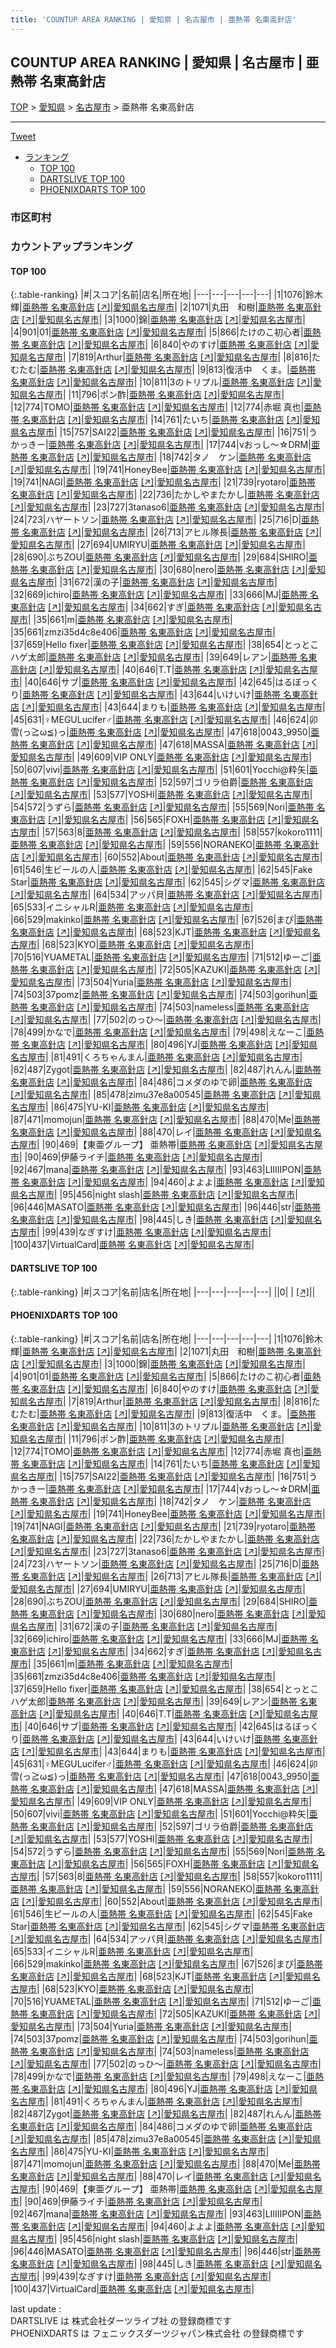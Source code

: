 ```yaml
---
title: 'COUNTUP AREA RANKING | 愛知県 | 名古屋市 | 亜熱帯 名東高針店'
---
```

## COUNTUP AREA RANKING | 愛知県 | 名古屋市 | 亜熱帯 名東高針店

[TOP](/darts/rank/) > [愛知県](/darts/rank/愛知県/) > [名古屋市](/darts/rank/愛知県/名古屋市/) > 亜熱帯 名東高針店

___

<a href="https://twitter.com/share?ref_src=twsrc%5Etfw" data-text="COUNTUP AREA RANKING | 愛知県名古屋市亜熱帯 名東高針店" class="twitter-share-button" data-hashtags="DARTSLIVE,PHOENIXDARTS,darts,ダーツ" data-show-count="false">Tweet</a>

* [ランキング](#カウントアップランキング)
    * [TOP 100](#top-100)
    * [DARTSLIVE TOP 100](#dartslive-top-100)
    * [PHOENIXDARTS TOP 100](#phoenixdarts-top-100)

### 市区町村

<ul>

</ul>

### カウントアップランキング

#### TOP 100



{:.table-ranking}
|#|スコア|名前|店名|所在地|
|---|---|---|---|---|
|1|1076|<span class="rank-name-pd">鈴木 輝</span>|<a href="/darts/rank/shops/55556.html">亜熱帯 名東高針店</a> <a href="https://vs.phoenixdarts.com/jp/shop/shopDetailInfo/s_55556?s_seq=55556">[↗]</a>|<a href="/darts/rank/愛知県/名古屋市">愛知県名古屋市</a>|
|2|1071|<span class="rank-name-pd">丸田　和樹</span>|<a href="/darts/rank/shops/55556.html">亜熱帯 名東高針店</a> <a href="https://vs.phoenixdarts.com/jp/shop/shopDetailInfo/s_55556?s_seq=55556">[↗]</a>|<a href="/darts/rank/愛知県/名古屋市">愛知県名古屋市</a>|
|3|1000|<span class="rank-name-pd">錦</span>|<a href="/darts/rank/shops/55556.html">亜熱帯 名東高針店</a> <a href="https://vs.phoenixdarts.com/jp/shop/shopDetailInfo/s_55556?s_seq=55556">[↗]</a>|<a href="/darts/rank/愛知県/名古屋市">愛知県名古屋市</a>|
|4|901|<span class="rank-name-pd">01</span>|<a href="/darts/rank/shops/55556.html">亜熱帯 名東高針店</a> <a href="https://vs.phoenixdarts.com/jp/shop/shopDetailInfo/s_55556?s_seq=55556">[↗]</a>|<a href="/darts/rank/愛知県/名古屋市">愛知県名古屋市</a>|
|5|866|<span class="rank-name-pd">たけのこ初心者</span>|<a href="/darts/rank/shops/55556.html">亜熱帯 名東高針店</a> <a href="https://vs.phoenixdarts.com/jp/shop/shopDetailInfo/s_55556?s_seq=55556">[↗]</a>|<a href="/darts/rank/愛知県/名古屋市">愛知県名古屋市</a>|
|6|840|<span class="rank-name-pd">やのすけ</span>|<a href="/darts/rank/shops/55556.html">亜熱帯 名東高針店</a> <a href="https://vs.phoenixdarts.com/jp/shop/shopDetailInfo/s_55556?s_seq=55556">[↗]</a>|<a href="/darts/rank/愛知県/名古屋市">愛知県名古屋市</a>|
|7|819|<span class="rank-name-pd">Arthur</span>|<a href="/darts/rank/shops/55556.html">亜熱帯 名東高針店</a> <a href="https://vs.phoenixdarts.com/jp/shop/shopDetailInfo/s_55556?s_seq=55556">[↗]</a>|<a href="/darts/rank/愛知県/名古屋市">愛知県名古屋市</a>|
|8|816|<span class="rank-name-pd">たむたむ</span>|<a href="/darts/rank/shops/55556.html">亜熱帯 名東高針店</a> <a href="https://vs.phoenixdarts.com/jp/shop/shopDetailInfo/s_55556?s_seq=55556">[↗]</a>|<a href="/darts/rank/愛知県/名古屋市">愛知県名古屋市</a>|
|9|813|<span class="rank-name-pd">復活中　くま。</span>|<a href="/darts/rank/shops/55556.html">亜熱帯 名東高針店</a> <a href="https://vs.phoenixdarts.com/jp/shop/shopDetailInfo/s_55556?s_seq=55556">[↗]</a>|<a href="/darts/rank/愛知県/名古屋市">愛知県名古屋市</a>|
|10|811|<span class="rank-name-pd">3のトリプル</span>|<a href="/darts/rank/shops/55556.html">亜熱帯 名東高針店</a> <a href="https://vs.phoenixdarts.com/jp/shop/shopDetailInfo/s_55556?s_seq=55556">[↗]</a>|<a href="/darts/rank/愛知県/名古屋市">愛知県名古屋市</a>|
|11|796|<span class="rank-name-pd">ポン酢</span>|<a href="/darts/rank/shops/55556.html">亜熱帯 名東高針店</a> <a href="https://vs.phoenixdarts.com/jp/shop/shopDetailInfo/s_55556?s_seq=55556">[↗]</a>|<a href="/darts/rank/愛知県/名古屋市">愛知県名古屋市</a>|
|12|774|<span class="rank-name-pd">TOMO</span>|<a href="/darts/rank/shops/55556.html">亜熱帯 名東高針店</a> <a href="https://vs.phoenixdarts.com/jp/shop/shopDetailInfo/s_55556?s_seq=55556">[↗]</a>|<a href="/darts/rank/愛知県/名古屋市">愛知県名古屋市</a>|
|12|774|<span class="rank-name-pd"><span class="pro-icon-pd"></span>赤堀 真也</span>|<a href="/darts/rank/shops/55556.html">亜熱帯 名東高針店</a> <a href="https://vs.phoenixdarts.com/jp/shop/shopDetailInfo/s_55556?s_seq=55556">[↗]</a>|<a href="/darts/rank/愛知県/名古屋市">愛知県名古屋市</a>|
|14|761|<span class="rank-name-pd">たいち</span>|<a href="/darts/rank/shops/55556.html">亜熱帯 名東高針店</a> <a href="https://vs.phoenixdarts.com/jp/shop/shopDetailInfo/s_55556?s_seq=55556">[↗]</a>|<a href="/darts/rank/愛知県/名古屋市">愛知県名古屋市</a>|
|15|757|<span class="rank-name-pd">SAI22</span>|<a href="/darts/rank/shops/55556.html">亜熱帯 名東高針店</a> <a href="https://vs.phoenixdarts.com/jp/shop/shopDetailInfo/s_55556?s_seq=55556">[↗]</a>|<a href="/darts/rank/愛知県/名古屋市">愛知県名古屋市</a>|
|16|751|<span class="rank-name-pd">うかっきー</span>|<a href="/darts/rank/shops/55556.html">亜熱帯 名東高針店</a> <a href="https://vs.phoenixdarts.com/jp/shop/shopDetailInfo/s_55556?s_seq=55556">[↗]</a>|<a href="/darts/rank/愛知県/名古屋市">愛知県名古屋市</a>|
|17|744|<span class="rank-name-pd">νおっし～☆DRM</span>|<a href="/darts/rank/shops/55556.html">亜熱帯 名東高針店</a> <a href="https://vs.phoenixdarts.com/jp/shop/shopDetailInfo/s_55556?s_seq=55556">[↗]</a>|<a href="/darts/rank/愛知県/名古屋市">愛知県名古屋市</a>|
|18|742|<span class="rank-name-pd">タノ　ケン</span>|<a href="/darts/rank/shops/55556.html">亜熱帯 名東高針店</a> <a href="https://vs.phoenixdarts.com/jp/shop/shopDetailInfo/s_55556?s_seq=55556">[↗]</a>|<a href="/darts/rank/愛知県/名古屋市">愛知県名古屋市</a>|
|19|741|<span class="rank-name-pd">HoneyBee</span>|<a href="/darts/rank/shops/55556.html">亜熱帯 名東高針店</a> <a href="https://vs.phoenixdarts.com/jp/shop/shopDetailInfo/s_55556?s_seq=55556">[↗]</a>|<a href="/darts/rank/愛知県/名古屋市">愛知県名古屋市</a>|
|19|741|<span class="rank-name-pd">NAGI</span>|<a href="/darts/rank/shops/55556.html">亜熱帯 名東高針店</a> <a href="https://vs.phoenixdarts.com/jp/shop/shopDetailInfo/s_55556?s_seq=55556">[↗]</a>|<a href="/darts/rank/愛知県/名古屋市">愛知県名古屋市</a>|
|21|739|<span class="rank-name-pd">ryotaro</span>|<a href="/darts/rank/shops/55556.html">亜熱帯 名東高針店</a> <a href="https://vs.phoenixdarts.com/jp/shop/shopDetailInfo/s_55556?s_seq=55556">[↗]</a>|<a href="/darts/rank/愛知県/名古屋市">愛知県名古屋市</a>|
|22|736|<span class="rank-name-pd">たかしやまたかし</span>|<a href="/darts/rank/shops/55556.html">亜熱帯 名東高針店</a> <a href="https://vs.phoenixdarts.com/jp/shop/shopDetailInfo/s_55556?s_seq=55556">[↗]</a>|<a href="/darts/rank/愛知県/名古屋市">愛知県名古屋市</a>|
|23|727|<span class="rank-name-pd">3tanaso6</span>|<a href="/darts/rank/shops/55556.html">亜熱帯 名東高針店</a> <a href="https://vs.phoenixdarts.com/jp/shop/shopDetailInfo/s_55556?s_seq=55556">[↗]</a>|<a href="/darts/rank/愛知県/名古屋市">愛知県名古屋市</a>|
|24|723|<span class="rank-name-pd">ハヤートソン</span>|<a href="/darts/rank/shops/55556.html">亜熱帯 名東高針店</a> <a href="https://vs.phoenixdarts.com/jp/shop/shopDetailInfo/s_55556?s_seq=55556">[↗]</a>|<a href="/darts/rank/愛知県/名古屋市">愛知県名古屋市</a>|
|25|716|<span class="rank-name-pd">D</span>|<a href="/darts/rank/shops/55556.html">亜熱帯 名東高針店</a> <a href="https://vs.phoenixdarts.com/jp/shop/shopDetailInfo/s_55556?s_seq=55556">[↗]</a>|<a href="/darts/rank/愛知県/名古屋市">愛知県名古屋市</a>|
|26|713|<span class="rank-name-pd">アヒル隊長</span>|<a href="/darts/rank/shops/55556.html">亜熱帯 名東高針店</a> <a href="https://vs.phoenixdarts.com/jp/shop/shopDetailInfo/s_55556?s_seq=55556">[↗]</a>|<a href="/darts/rank/愛知県/名古屋市">愛知県名古屋市</a>|
|27|694|<span class="rank-name-pd">UMIRYU</span>|<a href="/darts/rank/shops/55556.html">亜熱帯 名東高針店</a> <a href="https://vs.phoenixdarts.com/jp/shop/shopDetailInfo/s_55556?s_seq=55556">[↗]</a>|<a href="/darts/rank/愛知県/名古屋市">愛知県名古屋市</a>|
|28|690|<span class="rank-name-pd">ぶちZOU</span>|<a href="/darts/rank/shops/55556.html">亜熱帯 名東高針店</a> <a href="https://vs.phoenixdarts.com/jp/shop/shopDetailInfo/s_55556?s_seq=55556">[↗]</a>|<a href="/darts/rank/愛知県/名古屋市">愛知県名古屋市</a>|
|29|684|<span class="rank-name-pd">SHIRO</span>|<a href="/darts/rank/shops/55556.html">亜熱帯 名東高針店</a> <a href="https://vs.phoenixdarts.com/jp/shop/shopDetailInfo/s_55556?s_seq=55556">[↗]</a>|<a href="/darts/rank/愛知県/名古屋市">愛知県名古屋市</a>|
|30|680|<span class="rank-name-pd">nero</span>|<a href="/darts/rank/shops/55556.html">亜熱帯 名東高針店</a> <a href="https://vs.phoenixdarts.com/jp/shop/shopDetailInfo/s_55556?s_seq=55556">[↗]</a>|<a href="/darts/rank/愛知県/名古屋市">愛知県名古屋市</a>|
|31|672|<span class="rank-name-pd">漢の子</span>|<a href="/darts/rank/shops/55556.html">亜熱帯 名東高針店</a> <a href="https://vs.phoenixdarts.com/jp/shop/shopDetailInfo/s_55556?s_seq=55556">[↗]</a>|<a href="/darts/rank/愛知県/名古屋市">愛知県名古屋市</a>|
|32|669|<span class="rank-name-pd">ichiro</span>|<a href="/darts/rank/shops/55556.html">亜熱帯 名東高針店</a> <a href="https://vs.phoenixdarts.com/jp/shop/shopDetailInfo/s_55556?s_seq=55556">[↗]</a>|<a href="/darts/rank/愛知県/名古屋市">愛知県名古屋市</a>|
|33|666|<span class="rank-name-pd">MJ</span>|<a href="/darts/rank/shops/55556.html">亜熱帯 名東高針店</a> <a href="https://vs.phoenixdarts.com/jp/shop/shopDetailInfo/s_55556?s_seq=55556">[↗]</a>|<a href="/darts/rank/愛知県/名古屋市">愛知県名古屋市</a>|
|34|662|<span class="rank-name-pd">すぎ</span>|<a href="/darts/rank/shops/55556.html">亜熱帯 名東高針店</a> <a href="https://vs.phoenixdarts.com/jp/shop/shopDetailInfo/s_55556?s_seq=55556">[↗]</a>|<a href="/darts/rank/愛知県/名古屋市">愛知県名古屋市</a>|
|35|661|<span class="rank-name-pd">m</span>|<a href="/darts/rank/shops/55556.html">亜熱帯 名東高針店</a> <a href="https://vs.phoenixdarts.com/jp/shop/shopDetailInfo/s_55556?s_seq=55556">[↗]</a>|<a href="/darts/rank/愛知県/名古屋市">愛知県名古屋市</a>|
|35|661|<span class="rank-name-pd">zmzi35d4c8e406</span>|<a href="/darts/rank/shops/55556.html">亜熱帯 名東高針店</a> <a href="https://vs.phoenixdarts.com/jp/shop/shopDetailInfo/s_55556?s_seq=55556">[↗]</a>|<a href="/darts/rank/愛知県/名古屋市">愛知県名古屋市</a>|
|37|659|<span class="rank-name-pd">Hello fixer</span>|<a href="/darts/rank/shops/55556.html">亜熱帯 名東高針店</a> <a href="https://vs.phoenixdarts.com/jp/shop/shopDetailInfo/s_55556?s_seq=55556">[↗]</a>|<a href="/darts/rank/愛知県/名古屋市">愛知県名古屋市</a>|
|38|654|<span class="rank-name-pd">とっとこハゲ太郎</span>|<a href="/darts/rank/shops/55556.html">亜熱帯 名東高針店</a> <a href="https://vs.phoenixdarts.com/jp/shop/shopDetailInfo/s_55556?s_seq=55556">[↗]</a>|<a href="/darts/rank/愛知県/名古屋市">愛知県名古屋市</a>|
|39|649|<span class="rank-name-pd">レアン</span>|<a href="/darts/rank/shops/55556.html">亜熱帯 名東高針店</a> <a href="https://vs.phoenixdarts.com/jp/shop/shopDetailInfo/s_55556?s_seq=55556">[↗]</a>|<a href="/darts/rank/愛知県/名古屋市">愛知県名古屋市</a>|
|40|646|<span class="rank-name-pd">T.T</span>|<a href="/darts/rank/shops/55556.html">亜熱帯 名東高針店</a> <a href="https://vs.phoenixdarts.com/jp/shop/shopDetailInfo/s_55556?s_seq=55556">[↗]</a>|<a href="/darts/rank/愛知県/名古屋市">愛知県名古屋市</a>|
|40|646|<span class="rank-name-pd">サブ</span>|<a href="/darts/rank/shops/55556.html">亜熱帯 名東高針店</a> <a href="https://vs.phoenixdarts.com/jp/shop/shopDetailInfo/s_55556?s_seq=55556">[↗]</a>|<a href="/darts/rank/愛知県/名古屋市">愛知県名古屋市</a>|
|42|645|<span class="rank-name-pd">はるぼっくり</span>|<a href="/darts/rank/shops/55556.html">亜熱帯 名東高針店</a> <a href="https://vs.phoenixdarts.com/jp/shop/shopDetailInfo/s_55556?s_seq=55556">[↗]</a>|<a href="/darts/rank/愛知県/名古屋市">愛知県名古屋市</a>|
|43|644|<span class="rank-name-pd">いけいけ</span>|<a href="/darts/rank/shops/55556.html">亜熱帯 名東高針店</a> <a href="https://vs.phoenixdarts.com/jp/shop/shopDetailInfo/s_55556?s_seq=55556">[↗]</a>|<a href="/darts/rank/愛知県/名古屋市">愛知県名古屋市</a>|
|43|644|<span class="rank-name-pd">まりも</span>|<a href="/darts/rank/shops/55556.html">亜熱帯 名東高針店</a> <a href="https://vs.phoenixdarts.com/jp/shop/shopDetailInfo/s_55556?s_seq=55556">[↗]</a>|<a href="/darts/rank/愛知県/名古屋市">愛知県名古屋市</a>|
|45|631|<span class="rank-name-pd">♀MEGULucifer♂</span>|<a href="/darts/rank/shops/55556.html">亜熱帯 名東高針店</a> <a href="https://vs.phoenixdarts.com/jp/shop/shopDetailInfo/s_55556?s_seq=55556">[↗]</a>|<a href="/darts/rank/愛知県/名古屋市">愛知県名古屋市</a>|
|46|624|<span class="rank-name-pd">卯雪(っ≧ω≦)っ</span>|<a href="/darts/rank/shops/55556.html">亜熱帯 名東高針店</a> <a href="https://vs.phoenixdarts.com/jp/shop/shopDetailInfo/s_55556?s_seq=55556">[↗]</a>|<a href="/darts/rank/愛知県/名古屋市">愛知県名古屋市</a>|
|47|618|<span class="rank-name-pd">0043_9950</span>|<a href="/darts/rank/shops/55556.html">亜熱帯 名東高針店</a> <a href="https://vs.phoenixdarts.com/jp/shop/shopDetailInfo/s_55556?s_seq=55556">[↗]</a>|<a href="/darts/rank/愛知県/名古屋市">愛知県名古屋市</a>|
|47|618|<span class="rank-name-pd">MASSA</span>|<a href="/darts/rank/shops/55556.html">亜熱帯 名東高針店</a> <a href="https://vs.phoenixdarts.com/jp/shop/shopDetailInfo/s_55556?s_seq=55556">[↗]</a>|<a href="/darts/rank/愛知県/名古屋市">愛知県名古屋市</a>|
|49|609|<span class="rank-name-pd">VIP ONLY</span>|<a href="/darts/rank/shops/55556.html">亜熱帯 名東高針店</a> <a href="https://vs.phoenixdarts.com/jp/shop/shopDetailInfo/s_55556?s_seq=55556">[↗]</a>|<a href="/darts/rank/愛知県/名古屋市">愛知県名古屋市</a>|
|50|607|<span class="rank-name-pd">vivi</span>|<a href="/darts/rank/shops/55556.html">亜熱帯 名東高針店</a> <a href="https://vs.phoenixdarts.com/jp/shop/shopDetailInfo/s_55556?s_seq=55556">[↗]</a>|<a href="/darts/rank/愛知県/名古屋市">愛知県名古屋市</a>|
|51|601|<span class="rank-name-pd">Yocchi@粋矢</span>|<a href="/darts/rank/shops/55556.html">亜熱帯 名東高針店</a> <a href="https://vs.phoenixdarts.com/jp/shop/shopDetailInfo/s_55556?s_seq=55556">[↗]</a>|<a href="/darts/rank/愛知県/名古屋市">愛知県名古屋市</a>|
|52|597|<span class="rank-name-pd">ゴリラ伯爵</span>|<a href="/darts/rank/shops/55556.html">亜熱帯 名東高針店</a> <a href="https://vs.phoenixdarts.com/jp/shop/shopDetailInfo/s_55556?s_seq=55556">[↗]</a>|<a href="/darts/rank/愛知県/名古屋市">愛知県名古屋市</a>|
|53|577|<span class="rank-name-pd">YOSHI</span>|<a href="/darts/rank/shops/55556.html">亜熱帯 名東高針店</a> <a href="https://vs.phoenixdarts.com/jp/shop/shopDetailInfo/s_55556?s_seq=55556">[↗]</a>|<a href="/darts/rank/愛知県/名古屋市">愛知県名古屋市</a>|
|54|572|<span class="rank-name-pd">うずら</span>|<a href="/darts/rank/shops/55556.html">亜熱帯 名東高針店</a> <a href="https://vs.phoenixdarts.com/jp/shop/shopDetailInfo/s_55556?s_seq=55556">[↗]</a>|<a href="/darts/rank/愛知県/名古屋市">愛知県名古屋市</a>|
|55|569|<span class="rank-name-pd">Nori</span>|<a href="/darts/rank/shops/55556.html">亜熱帯 名東高針店</a> <a href="https://vs.phoenixdarts.com/jp/shop/shopDetailInfo/s_55556?s_seq=55556">[↗]</a>|<a href="/darts/rank/愛知県/名古屋市">愛知県名古屋市</a>|
|56|565|<span class="rank-name-pd">FOXH</span>|<a href="/darts/rank/shops/55556.html">亜熱帯 名東高針店</a> <a href="https://vs.phoenixdarts.com/jp/shop/shopDetailInfo/s_55556?s_seq=55556">[↗]</a>|<a href="/darts/rank/愛知県/名古屋市">愛知県名古屋市</a>|
|57|563|<span class="rank-name-pd">8</span>|<a href="/darts/rank/shops/55556.html">亜熱帯 名東高針店</a> <a href="https://vs.phoenixdarts.com/jp/shop/shopDetailInfo/s_55556?s_seq=55556">[↗]</a>|<a href="/darts/rank/愛知県/名古屋市">愛知県名古屋市</a>|
|58|557|<span class="rank-name-pd">kokoro1111</span>|<a href="/darts/rank/shops/55556.html">亜熱帯 名東高針店</a> <a href="https://vs.phoenixdarts.com/jp/shop/shopDetailInfo/s_55556?s_seq=55556">[↗]</a>|<a href="/darts/rank/愛知県/名古屋市">愛知県名古屋市</a>|
|59|556|<span class="rank-name-pd">NORANEKO</span>|<a href="/darts/rank/shops/55556.html">亜熱帯 名東高針店</a> <a href="https://vs.phoenixdarts.com/jp/shop/shopDetailInfo/s_55556?s_seq=55556">[↗]</a>|<a href="/darts/rank/愛知県/名古屋市">愛知県名古屋市</a>|
|60|552|<span class="rank-name-pd">About</span>|<a href="/darts/rank/shops/55556.html">亜熱帯 名東高針店</a> <a href="https://vs.phoenixdarts.com/jp/shop/shopDetailInfo/s_55556?s_seq=55556">[↗]</a>|<a href="/darts/rank/愛知県/名古屋市">愛知県名古屋市</a>|
|61|546|<span class="rank-name-pd">生ビールの人</span>|<a href="/darts/rank/shops/55556.html">亜熱帯 名東高針店</a> <a href="https://vs.phoenixdarts.com/jp/shop/shopDetailInfo/s_55556?s_seq=55556">[↗]</a>|<a href="/darts/rank/愛知県/名古屋市">愛知県名古屋市</a>|
|62|545|<span class="rank-name-pd">Fake Star</span>|<a href="/darts/rank/shops/55556.html">亜熱帯 名東高針店</a> <a href="https://vs.phoenixdarts.com/jp/shop/shopDetailInfo/s_55556?s_seq=55556">[↗]</a>|<a href="/darts/rank/愛知県/名古屋市">愛知県名古屋市</a>|
|62|545|<span class="rank-name-pd">シグマ</span>|<a href="/darts/rank/shops/55556.html">亜熱帯 名東高針店</a> <a href="https://vs.phoenixdarts.com/jp/shop/shopDetailInfo/s_55556?s_seq=55556">[↗]</a>|<a href="/darts/rank/愛知県/名古屋市">愛知県名古屋市</a>|
|64|534|<span class="rank-name-pd">アッパ貝</span>|<a href="/darts/rank/shops/55556.html">亜熱帯 名東高針店</a> <a href="https://vs.phoenixdarts.com/jp/shop/shopDetailInfo/s_55556?s_seq=55556">[↗]</a>|<a href="/darts/rank/愛知県/名古屋市">愛知県名古屋市</a>|
|65|533|<span class="rank-name-pd">イニシャルR</span>|<a href="/darts/rank/shops/55556.html">亜熱帯 名東高針店</a> <a href="https://vs.phoenixdarts.com/jp/shop/shopDetailInfo/s_55556?s_seq=55556">[↗]</a>|<a href="/darts/rank/愛知県/名古屋市">愛知県名古屋市</a>|
|66|529|<span class="rank-name-pd">makinko</span>|<a href="/darts/rank/shops/55556.html">亜熱帯 名東高針店</a> <a href="https://vs.phoenixdarts.com/jp/shop/shopDetailInfo/s_55556?s_seq=55556">[↗]</a>|<a href="/darts/rank/愛知県/名古屋市">愛知県名古屋市</a>|
|67|526|<span class="rank-name-pd">まぴ</span>|<a href="/darts/rank/shops/55556.html">亜熱帯 名東高針店</a> <a href="https://vs.phoenixdarts.com/jp/shop/shopDetailInfo/s_55556?s_seq=55556">[↗]</a>|<a href="/darts/rank/愛知県/名古屋市">愛知県名古屋市</a>|
|68|523|<span class="rank-name-pd">KJT</span>|<a href="/darts/rank/shops/55556.html">亜熱帯 名東高針店</a> <a href="https://vs.phoenixdarts.com/jp/shop/shopDetailInfo/s_55556?s_seq=55556">[↗]</a>|<a href="/darts/rank/愛知県/名古屋市">愛知県名古屋市</a>|
|68|523|<span class="rank-name-pd">KYO</span>|<a href="/darts/rank/shops/55556.html">亜熱帯 名東高針店</a> <a href="https://vs.phoenixdarts.com/jp/shop/shopDetailInfo/s_55556?s_seq=55556">[↗]</a>|<a href="/darts/rank/愛知県/名古屋市">愛知県名古屋市</a>|
|70|516|<span class="rank-name-pd">YUAMETAL</span>|<a href="/darts/rank/shops/55556.html">亜熱帯 名東高針店</a> <a href="https://vs.phoenixdarts.com/jp/shop/shopDetailInfo/s_55556?s_seq=55556">[↗]</a>|<a href="/darts/rank/愛知県/名古屋市">愛知県名古屋市</a>|
|71|512|<span class="rank-name-pd">ゆーご</span>|<a href="/darts/rank/shops/55556.html">亜熱帯 名東高針店</a> <a href="https://vs.phoenixdarts.com/jp/shop/shopDetailInfo/s_55556?s_seq=55556">[↗]</a>|<a href="/darts/rank/愛知県/名古屋市">愛知県名古屋市</a>|
|72|505|<span class="rank-name-pd">KAZUKI</span>|<a href="/darts/rank/shops/55556.html">亜熱帯 名東高針店</a> <a href="https://vs.phoenixdarts.com/jp/shop/shopDetailInfo/s_55556?s_seq=55556">[↗]</a>|<a href="/darts/rank/愛知県/名古屋市">愛知県名古屋市</a>|
|73|504|<span class="rank-name-pd">Yuria</span>|<a href="/darts/rank/shops/55556.html">亜熱帯 名東高針店</a> <a href="https://vs.phoenixdarts.com/jp/shop/shopDetailInfo/s_55556?s_seq=55556">[↗]</a>|<a href="/darts/rank/愛知県/名古屋市">愛知県名古屋市</a>|
|74|503|<span class="rank-name-pd">37pomz</span>|<a href="/darts/rank/shops/55556.html">亜熱帯 名東高針店</a> <a href="https://vs.phoenixdarts.com/jp/shop/shopDetailInfo/s_55556?s_seq=55556">[↗]</a>|<a href="/darts/rank/愛知県/名古屋市">愛知県名古屋市</a>|
|74|503|<span class="rank-name-pd">gorihun</span>|<a href="/darts/rank/shops/55556.html">亜熱帯 名東高針店</a> <a href="https://vs.phoenixdarts.com/jp/shop/shopDetailInfo/s_55556?s_seq=55556">[↗]</a>|<a href="/darts/rank/愛知県/名古屋市">愛知県名古屋市</a>|
|74|503|<span class="rank-name-pd">nameless</span>|<a href="/darts/rank/shops/55556.html">亜熱帯 名東高針店</a> <a href="https://vs.phoenixdarts.com/jp/shop/shopDetailInfo/s_55556?s_seq=55556">[↗]</a>|<a href="/darts/rank/愛知県/名古屋市">愛知県名古屋市</a>|
|77|502|<span class="rank-name-pd">のっひ〜</span>|<a href="/darts/rank/shops/55556.html">亜熱帯 名東高針店</a> <a href="https://vs.phoenixdarts.com/jp/shop/shopDetailInfo/s_55556?s_seq=55556">[↗]</a>|<a href="/darts/rank/愛知県/名古屋市">愛知県名古屋市</a>|
|78|499|<span class="rank-name-pd">かなで</span>|<a href="/darts/rank/shops/55556.html">亜熱帯 名東高針店</a> <a href="https://vs.phoenixdarts.com/jp/shop/shopDetailInfo/s_55556?s_seq=55556">[↗]</a>|<a href="/darts/rank/愛知県/名古屋市">愛知県名古屋市</a>|
|79|498|<span class="rank-name-pd">えなーこ</span>|<a href="/darts/rank/shops/55556.html">亜熱帯 名東高針店</a> <a href="https://vs.phoenixdarts.com/jp/shop/shopDetailInfo/s_55556?s_seq=55556">[↗]</a>|<a href="/darts/rank/愛知県/名古屋市">愛知県名古屋市</a>|
|80|496|<span class="rank-name-pd">YJ</span>|<a href="/darts/rank/shops/55556.html">亜熱帯 名東高針店</a> <a href="https://vs.phoenixdarts.com/jp/shop/shopDetailInfo/s_55556?s_seq=55556">[↗]</a>|<a href="/darts/rank/愛知県/名古屋市">愛知県名古屋市</a>|
|81|491|<span class="rank-name-pd">くろちゃんまん</span>|<a href="/darts/rank/shops/55556.html">亜熱帯 名東高針店</a> <a href="https://vs.phoenixdarts.com/jp/shop/shopDetailInfo/s_55556?s_seq=55556">[↗]</a>|<a href="/darts/rank/愛知県/名古屋市">愛知県名古屋市</a>|
|82|487|<span class="rank-name-pd">Zygot</span>|<a href="/darts/rank/shops/55556.html">亜熱帯 名東高針店</a> <a href="https://vs.phoenixdarts.com/jp/shop/shopDetailInfo/s_55556?s_seq=55556">[↗]</a>|<a href="/darts/rank/愛知県/名古屋市">愛知県名古屋市</a>|
|82|487|<span class="rank-name-pd">れんん</span>|<a href="/darts/rank/shops/55556.html">亜熱帯 名東高針店</a> <a href="https://vs.phoenixdarts.com/jp/shop/shopDetailInfo/s_55556?s_seq=55556">[↗]</a>|<a href="/darts/rank/愛知県/名古屋市">愛知県名古屋市</a>|
|84|486|<span class="rank-name-pd">コメダのゆで卵</span>|<a href="/darts/rank/shops/55556.html">亜熱帯 名東高針店</a> <a href="https://vs.phoenixdarts.com/jp/shop/shopDetailInfo/s_55556?s_seq=55556">[↗]</a>|<a href="/darts/rank/愛知県/名古屋市">愛知県名古屋市</a>|
|85|478|<span class="rank-name-pd">zimu37e8a00545</span>|<a href="/darts/rank/shops/55556.html">亜熱帯 名東高針店</a> <a href="https://vs.phoenixdarts.com/jp/shop/shopDetailInfo/s_55556?s_seq=55556">[↗]</a>|<a href="/darts/rank/愛知県/名古屋市">愛知県名古屋市</a>|
|86|475|<span class="rank-name-pd">YU-KI</span>|<a href="/darts/rank/shops/55556.html">亜熱帯 名東高針店</a> <a href="https://vs.phoenixdarts.com/jp/shop/shopDetailInfo/s_55556?s_seq=55556">[↗]</a>|<a href="/darts/rank/愛知県/名古屋市">愛知県名古屋市</a>|
|87|471|<span class="rank-name-pd">momojun</span>|<a href="/darts/rank/shops/55556.html">亜熱帯 名東高針店</a> <a href="https://vs.phoenixdarts.com/jp/shop/shopDetailInfo/s_55556?s_seq=55556">[↗]</a>|<a href="/darts/rank/愛知県/名古屋市">愛知県名古屋市</a>|
|88|470|<span class="rank-name-pd">Me</span>|<a href="/darts/rank/shops/55556.html">亜熱帯 名東高針店</a> <a href="https://vs.phoenixdarts.com/jp/shop/shopDetailInfo/s_55556?s_seq=55556">[↗]</a>|<a href="/darts/rank/愛知県/名古屋市">愛知県名古屋市</a>|
|88|470|<span class="rank-name-pd">レイ</span>|<a href="/darts/rank/shops/55556.html">亜熱帯 名東高針店</a> <a href="https://vs.phoenixdarts.com/jp/shop/shopDetailInfo/s_55556?s_seq=55556">[↗]</a>|<a href="/darts/rank/愛知県/名古屋市">愛知県名古屋市</a>|
|90|469|<span class="rank-name-pd">【東亜グループ】 亜熱帯</span>|<a href="/darts/rank/shops/55556.html">亜熱帯 名東高針店</a> <a href="https://vs.phoenixdarts.com/jp/shop/shopDetailInfo/s_55556?s_seq=55556">[↗]</a>|<a href="/darts/rank/愛知県/名古屋市">愛知県名古屋市</a>|
|90|469|<span class="rank-name-pd">伊藤ライチ</span>|<a href="/darts/rank/shops/55556.html">亜熱帯 名東高針店</a> <a href="https://vs.phoenixdarts.com/jp/shop/shopDetailInfo/s_55556?s_seq=55556">[↗]</a>|<a href="/darts/rank/愛知県/名古屋市">愛知県名古屋市</a>|
|92|467|<span class="rank-name-pd">mana</span>|<a href="/darts/rank/shops/55556.html">亜熱帯 名東高針店</a> <a href="https://vs.phoenixdarts.com/jp/shop/shopDetailInfo/s_55556?s_seq=55556">[↗]</a>|<a href="/darts/rank/愛知県/名古屋市">愛知県名古屋市</a>|
|93|463|<span class="rank-name-pd">LIIIIIPON</span>|<a href="/darts/rank/shops/55556.html">亜熱帯 名東高針店</a> <a href="https://vs.phoenixdarts.com/jp/shop/shopDetailInfo/s_55556?s_seq=55556">[↗]</a>|<a href="/darts/rank/愛知県/名古屋市">愛知県名古屋市</a>|
|94|460|<span class="rank-name-pd">よよよ</span>|<a href="/darts/rank/shops/55556.html">亜熱帯 名東高針店</a> <a href="https://vs.phoenixdarts.com/jp/shop/shopDetailInfo/s_55556?s_seq=55556">[↗]</a>|<a href="/darts/rank/愛知県/名古屋市">愛知県名古屋市</a>|
|95|456|<span class="rank-name-pd">night slash</span>|<a href="/darts/rank/shops/55556.html">亜熱帯 名東高針店</a> <a href="https://vs.phoenixdarts.com/jp/shop/shopDetailInfo/s_55556?s_seq=55556">[↗]</a>|<a href="/darts/rank/愛知県/名古屋市">愛知県名古屋市</a>|
|96|446|<span class="rank-name-pd">MASATO</span>|<a href="/darts/rank/shops/55556.html">亜熱帯 名東高針店</a> <a href="https://vs.phoenixdarts.com/jp/shop/shopDetailInfo/s_55556?s_seq=55556">[↗]</a>|<a href="/darts/rank/愛知県/名古屋市">愛知県名古屋市</a>|
|96|446|<span class="rank-name-pd">str</span>|<a href="/darts/rank/shops/55556.html">亜熱帯 名東高針店</a> <a href="https://vs.phoenixdarts.com/jp/shop/shopDetailInfo/s_55556?s_seq=55556">[↗]</a>|<a href="/darts/rank/愛知県/名古屋市">愛知県名古屋市</a>|
|98|445|<span class="rank-name-pd">しき</span>|<a href="/darts/rank/shops/55556.html">亜熱帯 名東高針店</a> <a href="https://vs.phoenixdarts.com/jp/shop/shopDetailInfo/s_55556?s_seq=55556">[↗]</a>|<a href="/darts/rank/愛知県/名古屋市">愛知県名古屋市</a>|
|99|439|<span class="rank-name-pd">なぎすけ</span>|<a href="/darts/rank/shops/55556.html">亜熱帯 名東高針店</a> <a href="https://vs.phoenixdarts.com/jp/shop/shopDetailInfo/s_55556?s_seq=55556">[↗]</a>|<a href="/darts/rank/愛知県/名古屋市">愛知県名古屋市</a>|
|100|437|<span class="rank-name-pd">VirtualCard</span>|<a href="/darts/rank/shops/55556.html">亜熱帯 名東高針店</a> <a href="https://vs.phoenixdarts.com/jp/shop/shopDetailInfo/s_55556?s_seq=55556">[↗]</a>|<a href="/darts/rank/愛知県/名古屋市">愛知県名古屋市</a>|


#### DARTSLIVE TOP 100



{:.table-ranking}
|#|スコア|名前|店名|所在地|
|---|---|---|---|---|
||0|<span class="rank-name-dl"> </span>|<a href="/darts/rank/shops/.html"></a> <a href="">[↗]</a>|<a href="/darts/rank//"></a>|


#### PHOENIXDARTS TOP 100



{:.table-ranking}
|#|スコア|名前|店名|所在地|
|---|---|---|---|---|
|1|1076|<span class="rank-name-pd">鈴木 輝</span>|<a href="/darts/rank/shops/55556.html">亜熱帯 名東高針店</a> <a href="https://vs.phoenixdarts.com/jp/shop/shopDetailInfo/s_55556?s_seq=55556">[↗]</a>|<a href="/darts/rank/愛知県/名古屋市">愛知県名古屋市</a>|
|2|1071|<span class="rank-name-pd">丸田　和樹</span>|<a href="/darts/rank/shops/55556.html">亜熱帯 名東高針店</a> <a href="https://vs.phoenixdarts.com/jp/shop/shopDetailInfo/s_55556?s_seq=55556">[↗]</a>|<a href="/darts/rank/愛知県/名古屋市">愛知県名古屋市</a>|
|3|1000|<span class="rank-name-pd">錦</span>|<a href="/darts/rank/shops/55556.html">亜熱帯 名東高針店</a> <a href="https://vs.phoenixdarts.com/jp/shop/shopDetailInfo/s_55556?s_seq=55556">[↗]</a>|<a href="/darts/rank/愛知県/名古屋市">愛知県名古屋市</a>|
|4|901|<span class="rank-name-pd">01</span>|<a href="/darts/rank/shops/55556.html">亜熱帯 名東高針店</a> <a href="https://vs.phoenixdarts.com/jp/shop/shopDetailInfo/s_55556?s_seq=55556">[↗]</a>|<a href="/darts/rank/愛知県/名古屋市">愛知県名古屋市</a>|
|5|866|<span class="rank-name-pd">たけのこ初心者</span>|<a href="/darts/rank/shops/55556.html">亜熱帯 名東高針店</a> <a href="https://vs.phoenixdarts.com/jp/shop/shopDetailInfo/s_55556?s_seq=55556">[↗]</a>|<a href="/darts/rank/愛知県/名古屋市">愛知県名古屋市</a>|
|6|840|<span class="rank-name-pd">やのすけ</span>|<a href="/darts/rank/shops/55556.html">亜熱帯 名東高針店</a> <a href="https://vs.phoenixdarts.com/jp/shop/shopDetailInfo/s_55556?s_seq=55556">[↗]</a>|<a href="/darts/rank/愛知県/名古屋市">愛知県名古屋市</a>|
|7|819|<span class="rank-name-pd">Arthur</span>|<a href="/darts/rank/shops/55556.html">亜熱帯 名東高針店</a> <a href="https://vs.phoenixdarts.com/jp/shop/shopDetailInfo/s_55556?s_seq=55556">[↗]</a>|<a href="/darts/rank/愛知県/名古屋市">愛知県名古屋市</a>|
|8|816|<span class="rank-name-pd">たむたむ</span>|<a href="/darts/rank/shops/55556.html">亜熱帯 名東高針店</a> <a href="https://vs.phoenixdarts.com/jp/shop/shopDetailInfo/s_55556?s_seq=55556">[↗]</a>|<a href="/darts/rank/愛知県/名古屋市">愛知県名古屋市</a>|
|9|813|<span class="rank-name-pd">復活中　くま。</span>|<a href="/darts/rank/shops/55556.html">亜熱帯 名東高針店</a> <a href="https://vs.phoenixdarts.com/jp/shop/shopDetailInfo/s_55556?s_seq=55556">[↗]</a>|<a href="/darts/rank/愛知県/名古屋市">愛知県名古屋市</a>|
|10|811|<span class="rank-name-pd">3のトリプル</span>|<a href="/darts/rank/shops/55556.html">亜熱帯 名東高針店</a> <a href="https://vs.phoenixdarts.com/jp/shop/shopDetailInfo/s_55556?s_seq=55556">[↗]</a>|<a href="/darts/rank/愛知県/名古屋市">愛知県名古屋市</a>|
|11|796|<span class="rank-name-pd">ポン酢</span>|<a href="/darts/rank/shops/55556.html">亜熱帯 名東高針店</a> <a href="https://vs.phoenixdarts.com/jp/shop/shopDetailInfo/s_55556?s_seq=55556">[↗]</a>|<a href="/darts/rank/愛知県/名古屋市">愛知県名古屋市</a>|
|12|774|<span class="rank-name-pd">TOMO</span>|<a href="/darts/rank/shops/55556.html">亜熱帯 名東高針店</a> <a href="https://vs.phoenixdarts.com/jp/shop/shopDetailInfo/s_55556?s_seq=55556">[↗]</a>|<a href="/darts/rank/愛知県/名古屋市">愛知県名古屋市</a>|
|12|774|<span class="rank-name-pd"><span class="pro-icon-pd"></span>赤堀 真也</span>|<a href="/darts/rank/shops/55556.html">亜熱帯 名東高針店</a> <a href="https://vs.phoenixdarts.com/jp/shop/shopDetailInfo/s_55556?s_seq=55556">[↗]</a>|<a href="/darts/rank/愛知県/名古屋市">愛知県名古屋市</a>|
|14|761|<span class="rank-name-pd">たいち</span>|<a href="/darts/rank/shops/55556.html">亜熱帯 名東高針店</a> <a href="https://vs.phoenixdarts.com/jp/shop/shopDetailInfo/s_55556?s_seq=55556">[↗]</a>|<a href="/darts/rank/愛知県/名古屋市">愛知県名古屋市</a>|
|15|757|<span class="rank-name-pd">SAI22</span>|<a href="/darts/rank/shops/55556.html">亜熱帯 名東高針店</a> <a href="https://vs.phoenixdarts.com/jp/shop/shopDetailInfo/s_55556?s_seq=55556">[↗]</a>|<a href="/darts/rank/愛知県/名古屋市">愛知県名古屋市</a>|
|16|751|<span class="rank-name-pd">うかっきー</span>|<a href="/darts/rank/shops/55556.html">亜熱帯 名東高針店</a> <a href="https://vs.phoenixdarts.com/jp/shop/shopDetailInfo/s_55556?s_seq=55556">[↗]</a>|<a href="/darts/rank/愛知県/名古屋市">愛知県名古屋市</a>|
|17|744|<span class="rank-name-pd">νおっし～☆DRM</span>|<a href="/darts/rank/shops/55556.html">亜熱帯 名東高針店</a> <a href="https://vs.phoenixdarts.com/jp/shop/shopDetailInfo/s_55556?s_seq=55556">[↗]</a>|<a href="/darts/rank/愛知県/名古屋市">愛知県名古屋市</a>|
|18|742|<span class="rank-name-pd">タノ　ケン</span>|<a href="/darts/rank/shops/55556.html">亜熱帯 名東高針店</a> <a href="https://vs.phoenixdarts.com/jp/shop/shopDetailInfo/s_55556?s_seq=55556">[↗]</a>|<a href="/darts/rank/愛知県/名古屋市">愛知県名古屋市</a>|
|19|741|<span class="rank-name-pd">HoneyBee</span>|<a href="/darts/rank/shops/55556.html">亜熱帯 名東高針店</a> <a href="https://vs.phoenixdarts.com/jp/shop/shopDetailInfo/s_55556?s_seq=55556">[↗]</a>|<a href="/darts/rank/愛知県/名古屋市">愛知県名古屋市</a>|
|19|741|<span class="rank-name-pd">NAGI</span>|<a href="/darts/rank/shops/55556.html">亜熱帯 名東高針店</a> <a href="https://vs.phoenixdarts.com/jp/shop/shopDetailInfo/s_55556?s_seq=55556">[↗]</a>|<a href="/darts/rank/愛知県/名古屋市">愛知県名古屋市</a>|
|21|739|<span class="rank-name-pd">ryotaro</span>|<a href="/darts/rank/shops/55556.html">亜熱帯 名東高針店</a> <a href="https://vs.phoenixdarts.com/jp/shop/shopDetailInfo/s_55556?s_seq=55556">[↗]</a>|<a href="/darts/rank/愛知県/名古屋市">愛知県名古屋市</a>|
|22|736|<span class="rank-name-pd">たかしやまたかし</span>|<a href="/darts/rank/shops/55556.html">亜熱帯 名東高針店</a> <a href="https://vs.phoenixdarts.com/jp/shop/shopDetailInfo/s_55556?s_seq=55556">[↗]</a>|<a href="/darts/rank/愛知県/名古屋市">愛知県名古屋市</a>|
|23|727|<span class="rank-name-pd">3tanaso6</span>|<a href="/darts/rank/shops/55556.html">亜熱帯 名東高針店</a> <a href="https://vs.phoenixdarts.com/jp/shop/shopDetailInfo/s_55556?s_seq=55556">[↗]</a>|<a href="/darts/rank/愛知県/名古屋市">愛知県名古屋市</a>|
|24|723|<span class="rank-name-pd">ハヤートソン</span>|<a href="/darts/rank/shops/55556.html">亜熱帯 名東高針店</a> <a href="https://vs.phoenixdarts.com/jp/shop/shopDetailInfo/s_55556?s_seq=55556">[↗]</a>|<a href="/darts/rank/愛知県/名古屋市">愛知県名古屋市</a>|
|25|716|<span class="rank-name-pd">D</span>|<a href="/darts/rank/shops/55556.html">亜熱帯 名東高針店</a> <a href="https://vs.phoenixdarts.com/jp/shop/shopDetailInfo/s_55556?s_seq=55556">[↗]</a>|<a href="/darts/rank/愛知県/名古屋市">愛知県名古屋市</a>|
|26|713|<span class="rank-name-pd">アヒル隊長</span>|<a href="/darts/rank/shops/55556.html">亜熱帯 名東高針店</a> <a href="https://vs.phoenixdarts.com/jp/shop/shopDetailInfo/s_55556?s_seq=55556">[↗]</a>|<a href="/darts/rank/愛知県/名古屋市">愛知県名古屋市</a>|
|27|694|<span class="rank-name-pd">UMIRYU</span>|<a href="/darts/rank/shops/55556.html">亜熱帯 名東高針店</a> <a href="https://vs.phoenixdarts.com/jp/shop/shopDetailInfo/s_55556?s_seq=55556">[↗]</a>|<a href="/darts/rank/愛知県/名古屋市">愛知県名古屋市</a>|
|28|690|<span class="rank-name-pd">ぶちZOU</span>|<a href="/darts/rank/shops/55556.html">亜熱帯 名東高針店</a> <a href="https://vs.phoenixdarts.com/jp/shop/shopDetailInfo/s_55556?s_seq=55556">[↗]</a>|<a href="/darts/rank/愛知県/名古屋市">愛知県名古屋市</a>|
|29|684|<span class="rank-name-pd">SHIRO</span>|<a href="/darts/rank/shops/55556.html">亜熱帯 名東高針店</a> <a href="https://vs.phoenixdarts.com/jp/shop/shopDetailInfo/s_55556?s_seq=55556">[↗]</a>|<a href="/darts/rank/愛知県/名古屋市">愛知県名古屋市</a>|
|30|680|<span class="rank-name-pd">nero</span>|<a href="/darts/rank/shops/55556.html">亜熱帯 名東高針店</a> <a href="https://vs.phoenixdarts.com/jp/shop/shopDetailInfo/s_55556?s_seq=55556">[↗]</a>|<a href="/darts/rank/愛知県/名古屋市">愛知県名古屋市</a>|
|31|672|<span class="rank-name-pd">漢の子</span>|<a href="/darts/rank/shops/55556.html">亜熱帯 名東高針店</a> <a href="https://vs.phoenixdarts.com/jp/shop/shopDetailInfo/s_55556?s_seq=55556">[↗]</a>|<a href="/darts/rank/愛知県/名古屋市">愛知県名古屋市</a>|
|32|669|<span class="rank-name-pd">ichiro</span>|<a href="/darts/rank/shops/55556.html">亜熱帯 名東高針店</a> <a href="https://vs.phoenixdarts.com/jp/shop/shopDetailInfo/s_55556?s_seq=55556">[↗]</a>|<a href="/darts/rank/愛知県/名古屋市">愛知県名古屋市</a>|
|33|666|<span class="rank-name-pd">MJ</span>|<a href="/darts/rank/shops/55556.html">亜熱帯 名東高針店</a> <a href="https://vs.phoenixdarts.com/jp/shop/shopDetailInfo/s_55556?s_seq=55556">[↗]</a>|<a href="/darts/rank/愛知県/名古屋市">愛知県名古屋市</a>|
|34|662|<span class="rank-name-pd">すぎ</span>|<a href="/darts/rank/shops/55556.html">亜熱帯 名東高針店</a> <a href="https://vs.phoenixdarts.com/jp/shop/shopDetailInfo/s_55556?s_seq=55556">[↗]</a>|<a href="/darts/rank/愛知県/名古屋市">愛知県名古屋市</a>|
|35|661|<span class="rank-name-pd">m</span>|<a href="/darts/rank/shops/55556.html">亜熱帯 名東高針店</a> <a href="https://vs.phoenixdarts.com/jp/shop/shopDetailInfo/s_55556?s_seq=55556">[↗]</a>|<a href="/darts/rank/愛知県/名古屋市">愛知県名古屋市</a>|
|35|661|<span class="rank-name-pd">zmzi35d4c8e406</span>|<a href="/darts/rank/shops/55556.html">亜熱帯 名東高針店</a> <a href="https://vs.phoenixdarts.com/jp/shop/shopDetailInfo/s_55556?s_seq=55556">[↗]</a>|<a href="/darts/rank/愛知県/名古屋市">愛知県名古屋市</a>|
|37|659|<span class="rank-name-pd">Hello fixer</span>|<a href="/darts/rank/shops/55556.html">亜熱帯 名東高針店</a> <a href="https://vs.phoenixdarts.com/jp/shop/shopDetailInfo/s_55556?s_seq=55556">[↗]</a>|<a href="/darts/rank/愛知県/名古屋市">愛知県名古屋市</a>|
|38|654|<span class="rank-name-pd">とっとこハゲ太郎</span>|<a href="/darts/rank/shops/55556.html">亜熱帯 名東高針店</a> <a href="https://vs.phoenixdarts.com/jp/shop/shopDetailInfo/s_55556?s_seq=55556">[↗]</a>|<a href="/darts/rank/愛知県/名古屋市">愛知県名古屋市</a>|
|39|649|<span class="rank-name-pd">レアン</span>|<a href="/darts/rank/shops/55556.html">亜熱帯 名東高針店</a> <a href="https://vs.phoenixdarts.com/jp/shop/shopDetailInfo/s_55556?s_seq=55556">[↗]</a>|<a href="/darts/rank/愛知県/名古屋市">愛知県名古屋市</a>|
|40|646|<span class="rank-name-pd">T.T</span>|<a href="/darts/rank/shops/55556.html">亜熱帯 名東高針店</a> <a href="https://vs.phoenixdarts.com/jp/shop/shopDetailInfo/s_55556?s_seq=55556">[↗]</a>|<a href="/darts/rank/愛知県/名古屋市">愛知県名古屋市</a>|
|40|646|<span class="rank-name-pd">サブ</span>|<a href="/darts/rank/shops/55556.html">亜熱帯 名東高針店</a> <a href="https://vs.phoenixdarts.com/jp/shop/shopDetailInfo/s_55556?s_seq=55556">[↗]</a>|<a href="/darts/rank/愛知県/名古屋市">愛知県名古屋市</a>|
|42|645|<span class="rank-name-pd">はるぼっくり</span>|<a href="/darts/rank/shops/55556.html">亜熱帯 名東高針店</a> <a href="https://vs.phoenixdarts.com/jp/shop/shopDetailInfo/s_55556?s_seq=55556">[↗]</a>|<a href="/darts/rank/愛知県/名古屋市">愛知県名古屋市</a>|
|43|644|<span class="rank-name-pd">いけいけ</span>|<a href="/darts/rank/shops/55556.html">亜熱帯 名東高針店</a> <a href="https://vs.phoenixdarts.com/jp/shop/shopDetailInfo/s_55556?s_seq=55556">[↗]</a>|<a href="/darts/rank/愛知県/名古屋市">愛知県名古屋市</a>|
|43|644|<span class="rank-name-pd">まりも</span>|<a href="/darts/rank/shops/55556.html">亜熱帯 名東高針店</a> <a href="https://vs.phoenixdarts.com/jp/shop/shopDetailInfo/s_55556?s_seq=55556">[↗]</a>|<a href="/darts/rank/愛知県/名古屋市">愛知県名古屋市</a>|
|45|631|<span class="rank-name-pd">♀MEGULucifer♂</span>|<a href="/darts/rank/shops/55556.html">亜熱帯 名東高針店</a> <a href="https://vs.phoenixdarts.com/jp/shop/shopDetailInfo/s_55556?s_seq=55556">[↗]</a>|<a href="/darts/rank/愛知県/名古屋市">愛知県名古屋市</a>|
|46|624|<span class="rank-name-pd">卯雪(っ≧ω≦)っ</span>|<a href="/darts/rank/shops/55556.html">亜熱帯 名東高針店</a> <a href="https://vs.phoenixdarts.com/jp/shop/shopDetailInfo/s_55556?s_seq=55556">[↗]</a>|<a href="/darts/rank/愛知県/名古屋市">愛知県名古屋市</a>|
|47|618|<span class="rank-name-pd">0043_9950</span>|<a href="/darts/rank/shops/55556.html">亜熱帯 名東高針店</a> <a href="https://vs.phoenixdarts.com/jp/shop/shopDetailInfo/s_55556?s_seq=55556">[↗]</a>|<a href="/darts/rank/愛知県/名古屋市">愛知県名古屋市</a>|
|47|618|<span class="rank-name-pd">MASSA</span>|<a href="/darts/rank/shops/55556.html">亜熱帯 名東高針店</a> <a href="https://vs.phoenixdarts.com/jp/shop/shopDetailInfo/s_55556?s_seq=55556">[↗]</a>|<a href="/darts/rank/愛知県/名古屋市">愛知県名古屋市</a>|
|49|609|<span class="rank-name-pd">VIP ONLY</span>|<a href="/darts/rank/shops/55556.html">亜熱帯 名東高針店</a> <a href="https://vs.phoenixdarts.com/jp/shop/shopDetailInfo/s_55556?s_seq=55556">[↗]</a>|<a href="/darts/rank/愛知県/名古屋市">愛知県名古屋市</a>|
|50|607|<span class="rank-name-pd">vivi</span>|<a href="/darts/rank/shops/55556.html">亜熱帯 名東高針店</a> <a href="https://vs.phoenixdarts.com/jp/shop/shopDetailInfo/s_55556?s_seq=55556">[↗]</a>|<a href="/darts/rank/愛知県/名古屋市">愛知県名古屋市</a>|
|51|601|<span class="rank-name-pd">Yocchi@粋矢</span>|<a href="/darts/rank/shops/55556.html">亜熱帯 名東高針店</a> <a href="https://vs.phoenixdarts.com/jp/shop/shopDetailInfo/s_55556?s_seq=55556">[↗]</a>|<a href="/darts/rank/愛知県/名古屋市">愛知県名古屋市</a>|
|52|597|<span class="rank-name-pd">ゴリラ伯爵</span>|<a href="/darts/rank/shops/55556.html">亜熱帯 名東高針店</a> <a href="https://vs.phoenixdarts.com/jp/shop/shopDetailInfo/s_55556?s_seq=55556">[↗]</a>|<a href="/darts/rank/愛知県/名古屋市">愛知県名古屋市</a>|
|53|577|<span class="rank-name-pd">YOSHI</span>|<a href="/darts/rank/shops/55556.html">亜熱帯 名東高針店</a> <a href="https://vs.phoenixdarts.com/jp/shop/shopDetailInfo/s_55556?s_seq=55556">[↗]</a>|<a href="/darts/rank/愛知県/名古屋市">愛知県名古屋市</a>|
|54|572|<span class="rank-name-pd">うずら</span>|<a href="/darts/rank/shops/55556.html">亜熱帯 名東高針店</a> <a href="https://vs.phoenixdarts.com/jp/shop/shopDetailInfo/s_55556?s_seq=55556">[↗]</a>|<a href="/darts/rank/愛知県/名古屋市">愛知県名古屋市</a>|
|55|569|<span class="rank-name-pd">Nori</span>|<a href="/darts/rank/shops/55556.html">亜熱帯 名東高針店</a> <a href="https://vs.phoenixdarts.com/jp/shop/shopDetailInfo/s_55556?s_seq=55556">[↗]</a>|<a href="/darts/rank/愛知県/名古屋市">愛知県名古屋市</a>|
|56|565|<span class="rank-name-pd">FOXH</span>|<a href="/darts/rank/shops/55556.html">亜熱帯 名東高針店</a> <a href="https://vs.phoenixdarts.com/jp/shop/shopDetailInfo/s_55556?s_seq=55556">[↗]</a>|<a href="/darts/rank/愛知県/名古屋市">愛知県名古屋市</a>|
|57|563|<span class="rank-name-pd">8</span>|<a href="/darts/rank/shops/55556.html">亜熱帯 名東高針店</a> <a href="https://vs.phoenixdarts.com/jp/shop/shopDetailInfo/s_55556?s_seq=55556">[↗]</a>|<a href="/darts/rank/愛知県/名古屋市">愛知県名古屋市</a>|
|58|557|<span class="rank-name-pd">kokoro1111</span>|<a href="/darts/rank/shops/55556.html">亜熱帯 名東高針店</a> <a href="https://vs.phoenixdarts.com/jp/shop/shopDetailInfo/s_55556?s_seq=55556">[↗]</a>|<a href="/darts/rank/愛知県/名古屋市">愛知県名古屋市</a>|
|59|556|<span class="rank-name-pd">NORANEKO</span>|<a href="/darts/rank/shops/55556.html">亜熱帯 名東高針店</a> <a href="https://vs.phoenixdarts.com/jp/shop/shopDetailInfo/s_55556?s_seq=55556">[↗]</a>|<a href="/darts/rank/愛知県/名古屋市">愛知県名古屋市</a>|
|60|552|<span class="rank-name-pd">About</span>|<a href="/darts/rank/shops/55556.html">亜熱帯 名東高針店</a> <a href="https://vs.phoenixdarts.com/jp/shop/shopDetailInfo/s_55556?s_seq=55556">[↗]</a>|<a href="/darts/rank/愛知県/名古屋市">愛知県名古屋市</a>|
|61|546|<span class="rank-name-pd">生ビールの人</span>|<a href="/darts/rank/shops/55556.html">亜熱帯 名東高針店</a> <a href="https://vs.phoenixdarts.com/jp/shop/shopDetailInfo/s_55556?s_seq=55556">[↗]</a>|<a href="/darts/rank/愛知県/名古屋市">愛知県名古屋市</a>|
|62|545|<span class="rank-name-pd">Fake Star</span>|<a href="/darts/rank/shops/55556.html">亜熱帯 名東高針店</a> <a href="https://vs.phoenixdarts.com/jp/shop/shopDetailInfo/s_55556?s_seq=55556">[↗]</a>|<a href="/darts/rank/愛知県/名古屋市">愛知県名古屋市</a>|
|62|545|<span class="rank-name-pd">シグマ</span>|<a href="/darts/rank/shops/55556.html">亜熱帯 名東高針店</a> <a href="https://vs.phoenixdarts.com/jp/shop/shopDetailInfo/s_55556?s_seq=55556">[↗]</a>|<a href="/darts/rank/愛知県/名古屋市">愛知県名古屋市</a>|
|64|534|<span class="rank-name-pd">アッパ貝</span>|<a href="/darts/rank/shops/55556.html">亜熱帯 名東高針店</a> <a href="https://vs.phoenixdarts.com/jp/shop/shopDetailInfo/s_55556?s_seq=55556">[↗]</a>|<a href="/darts/rank/愛知県/名古屋市">愛知県名古屋市</a>|
|65|533|<span class="rank-name-pd">イニシャルR</span>|<a href="/darts/rank/shops/55556.html">亜熱帯 名東高針店</a> <a href="https://vs.phoenixdarts.com/jp/shop/shopDetailInfo/s_55556?s_seq=55556">[↗]</a>|<a href="/darts/rank/愛知県/名古屋市">愛知県名古屋市</a>|
|66|529|<span class="rank-name-pd">makinko</span>|<a href="/darts/rank/shops/55556.html">亜熱帯 名東高針店</a> <a href="https://vs.phoenixdarts.com/jp/shop/shopDetailInfo/s_55556?s_seq=55556">[↗]</a>|<a href="/darts/rank/愛知県/名古屋市">愛知県名古屋市</a>|
|67|526|<span class="rank-name-pd">まぴ</span>|<a href="/darts/rank/shops/55556.html">亜熱帯 名東高針店</a> <a href="https://vs.phoenixdarts.com/jp/shop/shopDetailInfo/s_55556?s_seq=55556">[↗]</a>|<a href="/darts/rank/愛知県/名古屋市">愛知県名古屋市</a>|
|68|523|<span class="rank-name-pd">KJT</span>|<a href="/darts/rank/shops/55556.html">亜熱帯 名東高針店</a> <a href="https://vs.phoenixdarts.com/jp/shop/shopDetailInfo/s_55556?s_seq=55556">[↗]</a>|<a href="/darts/rank/愛知県/名古屋市">愛知県名古屋市</a>|
|68|523|<span class="rank-name-pd">KYO</span>|<a href="/darts/rank/shops/55556.html">亜熱帯 名東高針店</a> <a href="https://vs.phoenixdarts.com/jp/shop/shopDetailInfo/s_55556?s_seq=55556">[↗]</a>|<a href="/darts/rank/愛知県/名古屋市">愛知県名古屋市</a>|
|70|516|<span class="rank-name-pd">YUAMETAL</span>|<a href="/darts/rank/shops/55556.html">亜熱帯 名東高針店</a> <a href="https://vs.phoenixdarts.com/jp/shop/shopDetailInfo/s_55556?s_seq=55556">[↗]</a>|<a href="/darts/rank/愛知県/名古屋市">愛知県名古屋市</a>|
|71|512|<span class="rank-name-pd">ゆーご</span>|<a href="/darts/rank/shops/55556.html">亜熱帯 名東高針店</a> <a href="https://vs.phoenixdarts.com/jp/shop/shopDetailInfo/s_55556?s_seq=55556">[↗]</a>|<a href="/darts/rank/愛知県/名古屋市">愛知県名古屋市</a>|
|72|505|<span class="rank-name-pd">KAZUKI</span>|<a href="/darts/rank/shops/55556.html">亜熱帯 名東高針店</a> <a href="https://vs.phoenixdarts.com/jp/shop/shopDetailInfo/s_55556?s_seq=55556">[↗]</a>|<a href="/darts/rank/愛知県/名古屋市">愛知県名古屋市</a>|
|73|504|<span class="rank-name-pd">Yuria</span>|<a href="/darts/rank/shops/55556.html">亜熱帯 名東高針店</a> <a href="https://vs.phoenixdarts.com/jp/shop/shopDetailInfo/s_55556?s_seq=55556">[↗]</a>|<a href="/darts/rank/愛知県/名古屋市">愛知県名古屋市</a>|
|74|503|<span class="rank-name-pd">37pomz</span>|<a href="/darts/rank/shops/55556.html">亜熱帯 名東高針店</a> <a href="https://vs.phoenixdarts.com/jp/shop/shopDetailInfo/s_55556?s_seq=55556">[↗]</a>|<a href="/darts/rank/愛知県/名古屋市">愛知県名古屋市</a>|
|74|503|<span class="rank-name-pd">gorihun</span>|<a href="/darts/rank/shops/55556.html">亜熱帯 名東高針店</a> <a href="https://vs.phoenixdarts.com/jp/shop/shopDetailInfo/s_55556?s_seq=55556">[↗]</a>|<a href="/darts/rank/愛知県/名古屋市">愛知県名古屋市</a>|
|74|503|<span class="rank-name-pd">nameless</span>|<a href="/darts/rank/shops/55556.html">亜熱帯 名東高針店</a> <a href="https://vs.phoenixdarts.com/jp/shop/shopDetailInfo/s_55556?s_seq=55556">[↗]</a>|<a href="/darts/rank/愛知県/名古屋市">愛知県名古屋市</a>|
|77|502|<span class="rank-name-pd">のっひ〜</span>|<a href="/darts/rank/shops/55556.html">亜熱帯 名東高針店</a> <a href="https://vs.phoenixdarts.com/jp/shop/shopDetailInfo/s_55556?s_seq=55556">[↗]</a>|<a href="/darts/rank/愛知県/名古屋市">愛知県名古屋市</a>|
|78|499|<span class="rank-name-pd">かなで</span>|<a href="/darts/rank/shops/55556.html">亜熱帯 名東高針店</a> <a href="https://vs.phoenixdarts.com/jp/shop/shopDetailInfo/s_55556?s_seq=55556">[↗]</a>|<a href="/darts/rank/愛知県/名古屋市">愛知県名古屋市</a>|
|79|498|<span class="rank-name-pd">えなーこ</span>|<a href="/darts/rank/shops/55556.html">亜熱帯 名東高針店</a> <a href="https://vs.phoenixdarts.com/jp/shop/shopDetailInfo/s_55556?s_seq=55556">[↗]</a>|<a href="/darts/rank/愛知県/名古屋市">愛知県名古屋市</a>|
|80|496|<span class="rank-name-pd">YJ</span>|<a href="/darts/rank/shops/55556.html">亜熱帯 名東高針店</a> <a href="https://vs.phoenixdarts.com/jp/shop/shopDetailInfo/s_55556?s_seq=55556">[↗]</a>|<a href="/darts/rank/愛知県/名古屋市">愛知県名古屋市</a>|
|81|491|<span class="rank-name-pd">くろちゃんまん</span>|<a href="/darts/rank/shops/55556.html">亜熱帯 名東高針店</a> <a href="https://vs.phoenixdarts.com/jp/shop/shopDetailInfo/s_55556?s_seq=55556">[↗]</a>|<a href="/darts/rank/愛知県/名古屋市">愛知県名古屋市</a>|
|82|487|<span class="rank-name-pd">Zygot</span>|<a href="/darts/rank/shops/55556.html">亜熱帯 名東高針店</a> <a href="https://vs.phoenixdarts.com/jp/shop/shopDetailInfo/s_55556?s_seq=55556">[↗]</a>|<a href="/darts/rank/愛知県/名古屋市">愛知県名古屋市</a>|
|82|487|<span class="rank-name-pd">れんん</span>|<a href="/darts/rank/shops/55556.html">亜熱帯 名東高針店</a> <a href="https://vs.phoenixdarts.com/jp/shop/shopDetailInfo/s_55556?s_seq=55556">[↗]</a>|<a href="/darts/rank/愛知県/名古屋市">愛知県名古屋市</a>|
|84|486|<span class="rank-name-pd">コメダのゆで卵</span>|<a href="/darts/rank/shops/55556.html">亜熱帯 名東高針店</a> <a href="https://vs.phoenixdarts.com/jp/shop/shopDetailInfo/s_55556?s_seq=55556">[↗]</a>|<a href="/darts/rank/愛知県/名古屋市">愛知県名古屋市</a>|
|85|478|<span class="rank-name-pd">zimu37e8a00545</span>|<a href="/darts/rank/shops/55556.html">亜熱帯 名東高針店</a> <a href="https://vs.phoenixdarts.com/jp/shop/shopDetailInfo/s_55556?s_seq=55556">[↗]</a>|<a href="/darts/rank/愛知県/名古屋市">愛知県名古屋市</a>|
|86|475|<span class="rank-name-pd">YU-KI</span>|<a href="/darts/rank/shops/55556.html">亜熱帯 名東高針店</a> <a href="https://vs.phoenixdarts.com/jp/shop/shopDetailInfo/s_55556?s_seq=55556">[↗]</a>|<a href="/darts/rank/愛知県/名古屋市">愛知県名古屋市</a>|
|87|471|<span class="rank-name-pd">momojun</span>|<a href="/darts/rank/shops/55556.html">亜熱帯 名東高針店</a> <a href="https://vs.phoenixdarts.com/jp/shop/shopDetailInfo/s_55556?s_seq=55556">[↗]</a>|<a href="/darts/rank/愛知県/名古屋市">愛知県名古屋市</a>|
|88|470|<span class="rank-name-pd">Me</span>|<a href="/darts/rank/shops/55556.html">亜熱帯 名東高針店</a> <a href="https://vs.phoenixdarts.com/jp/shop/shopDetailInfo/s_55556?s_seq=55556">[↗]</a>|<a href="/darts/rank/愛知県/名古屋市">愛知県名古屋市</a>|
|88|470|<span class="rank-name-pd">レイ</span>|<a href="/darts/rank/shops/55556.html">亜熱帯 名東高針店</a> <a href="https://vs.phoenixdarts.com/jp/shop/shopDetailInfo/s_55556?s_seq=55556">[↗]</a>|<a href="/darts/rank/愛知県/名古屋市">愛知県名古屋市</a>|
|90|469|<span class="rank-name-pd">【東亜グループ】 亜熱帯</span>|<a href="/darts/rank/shops/55556.html">亜熱帯 名東高針店</a> <a href="https://vs.phoenixdarts.com/jp/shop/shopDetailInfo/s_55556?s_seq=55556">[↗]</a>|<a href="/darts/rank/愛知県/名古屋市">愛知県名古屋市</a>|
|90|469|<span class="rank-name-pd">伊藤ライチ</span>|<a href="/darts/rank/shops/55556.html">亜熱帯 名東高針店</a> <a href="https://vs.phoenixdarts.com/jp/shop/shopDetailInfo/s_55556?s_seq=55556">[↗]</a>|<a href="/darts/rank/愛知県/名古屋市">愛知県名古屋市</a>|
|92|467|<span class="rank-name-pd">mana</span>|<a href="/darts/rank/shops/55556.html">亜熱帯 名東高針店</a> <a href="https://vs.phoenixdarts.com/jp/shop/shopDetailInfo/s_55556?s_seq=55556">[↗]</a>|<a href="/darts/rank/愛知県/名古屋市">愛知県名古屋市</a>|
|93|463|<span class="rank-name-pd">LIIIIIPON</span>|<a href="/darts/rank/shops/55556.html">亜熱帯 名東高針店</a> <a href="https://vs.phoenixdarts.com/jp/shop/shopDetailInfo/s_55556?s_seq=55556">[↗]</a>|<a href="/darts/rank/愛知県/名古屋市">愛知県名古屋市</a>|
|94|460|<span class="rank-name-pd">よよよ</span>|<a href="/darts/rank/shops/55556.html">亜熱帯 名東高針店</a> <a href="https://vs.phoenixdarts.com/jp/shop/shopDetailInfo/s_55556?s_seq=55556">[↗]</a>|<a href="/darts/rank/愛知県/名古屋市">愛知県名古屋市</a>|
|95|456|<span class="rank-name-pd">night slash</span>|<a href="/darts/rank/shops/55556.html">亜熱帯 名東高針店</a> <a href="https://vs.phoenixdarts.com/jp/shop/shopDetailInfo/s_55556?s_seq=55556">[↗]</a>|<a href="/darts/rank/愛知県/名古屋市">愛知県名古屋市</a>|
|96|446|<span class="rank-name-pd">MASATO</span>|<a href="/darts/rank/shops/55556.html">亜熱帯 名東高針店</a> <a href="https://vs.phoenixdarts.com/jp/shop/shopDetailInfo/s_55556?s_seq=55556">[↗]</a>|<a href="/darts/rank/愛知県/名古屋市">愛知県名古屋市</a>|
|96|446|<span class="rank-name-pd">str</span>|<a href="/darts/rank/shops/55556.html">亜熱帯 名東高針店</a> <a href="https://vs.phoenixdarts.com/jp/shop/shopDetailInfo/s_55556?s_seq=55556">[↗]</a>|<a href="/darts/rank/愛知県/名古屋市">愛知県名古屋市</a>|
|98|445|<span class="rank-name-pd">しき</span>|<a href="/darts/rank/shops/55556.html">亜熱帯 名東高針店</a> <a href="https://vs.phoenixdarts.com/jp/shop/shopDetailInfo/s_55556?s_seq=55556">[↗]</a>|<a href="/darts/rank/愛知県/名古屋市">愛知県名古屋市</a>|
|99|439|<span class="rank-name-pd">なぎすけ</span>|<a href="/darts/rank/shops/55556.html">亜熱帯 名東高針店</a> <a href="https://vs.phoenixdarts.com/jp/shop/shopDetailInfo/s_55556?s_seq=55556">[↗]</a>|<a href="/darts/rank/愛知県/名古屋市">愛知県名古屋市</a>|
|100|437|<span class="rank-name-pd">VirtualCard</span>|<a href="/darts/rank/shops/55556.html">亜熱帯 名東高針店</a> <a href="https://vs.phoenixdarts.com/jp/shop/shopDetailInfo/s_55556?s_seq=55556">[↗]</a>|<a href="/darts/rank/愛知県/名古屋市">愛知県名古屋市</a>|


<div class="footer border-top border-gray-light mt-5 pt-3 text-right text-gray">
    last update : <span style="font-weight: italic" id="foot_last_modified"></span><br />
    DARTSLIVE は 株式会社ダーツライブ社 の登録商標です<br />
    PHOENIXDARTS は フェニックスダーツジャパン株式会社 の登録商標です<br />
</div>

<script src="https://cdnjs.cloudflare.com/ajax/libs/jquery.tablesorter/2.31.3/js/jquery.tablesorter.min.js" integrity="sha512-qzgd5cYSZcosqpzpn7zF2ZId8f/8CHmFKZ8j7mU4OUXTNRd5g+ZHBPsgKEwoqxCtdQvExE5LprwwPAgoicguNg==" crossorigin="anonymous" referrerpolicy="no-referrer"></script>
<link rel="stylesheet" href="https://cdnjs.cloudflare.com/ajax/libs/jquery.tablesorter/2.31.3/css/theme.default.min.css" integrity="sha512-wghhOJkjQX0Lh3NSWvNKeZ0ZpNn+SPVXX1Qyc9OCaogADktxrBiBdKGDoqVUOyhStvMBmJQ8ZdMHiR3wuEq8+w==" crossorigin="anonymous" referrerpolicy="no-referrer" />
<script>
$(function() {
    $(".table-ranking").tablesorter({sortList:[[0, 0]]});
    $("#foot_last_modified").text(formatDate(new Date(document.lastModified), 'yyyy-MM-dd HH:mm:ss'));
});
</script>

<script async src="https://platform.twitter.com/widgets.js" charset="utf-8"></script>